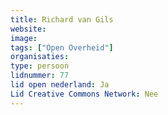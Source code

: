 ```yaml
---
title: Richard van Gils
website: 
image: 
tags: ["Open Overheid"]
organisaties:
type: persoon
lidnummer: 77
lid open nederland: Ja
Lid Creative Commons Network: Nee
---
```


